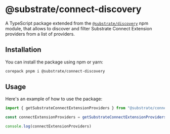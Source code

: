 # @substrate/connect-discovery

A TypeScript package extended from the [`@substrate/discovery`](../discovery/README.md) npm module, that allows to discover and filter Substrate Connect Extension providers from a list of providers.

## Installation

You can install the package using npm or yarn:

```sh
corepack pnpm i @substrate/connect-discovery
```

## Usage

Here's an example of how to use the package:

```ts
import { getSubstrateConnectExtensionProviders } from "@substrate/connect-discovery"

const connectExtensionProviders = getSubstrateConnectExtensionProviders()

console.log(connectExtensionProviders)
```
